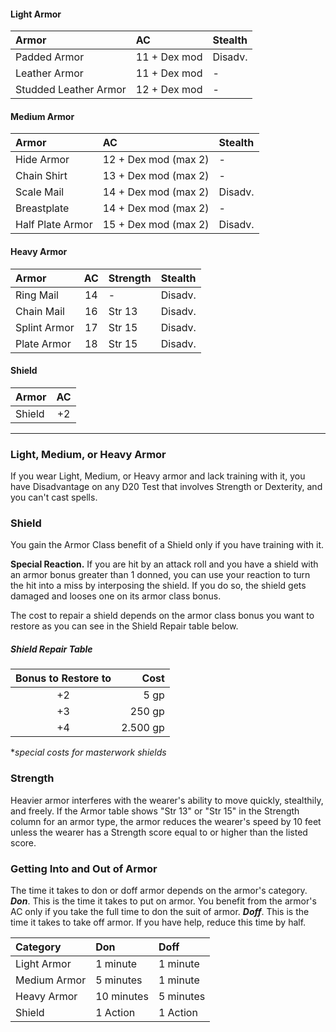 

#### Light Armor

| Armor                 | AC           | Stealth |
| :-------------------- | :----------- | :------ |
| Padded Armor          | 11 + Dex mod | Disadv. |
| Leather Armor         | 11 + Dex mod | -       |
| Studded Leather Armor | 12 + Dex mod | -       |


#### Medium Armor

| Armor            | AC                   | Stealth |
| :--------------- | :------------------- | :------ |
| Hide Armor       | 12 + Dex mod (max 2) | -       |
| Chain Shirt      | 13 + Dex mod (max 2) | -       |
| Scale Mail       | 14 + Dex mod (max 2) | Disadv. |
| Breastplate      | 14 + Dex mod (max 2) | -       |
| Half Plate Armor | 15 + Dex mod (max 2) | Disadv. |

#### Heavy Armor

| Armor        | AC  | Strength | Stealth |
| :----------- | :-: | :------- | :------ |
| Ring Mail    | 14  | -        | Disadv. |
| Chain Mail   | 16  | Str 13   | Disadv. |
| Splint Armor | 17  | Str 15   | Disadv. |
| Plate Armor  | 18  | Str 15   | Disadv. |

#### Shield

| Armor  | AC  |
| :----- | :-: |
| Shield | +2  |


____

### Light, Medium, or Heavy Armor
If you wear Light, Medium, or Heavy armor and lack training with it, you have Disadvantage on any D20 Test that involves Strength or Dexterity, and you can't cast spells.

### Shield
You gain the Armor Class benefit of a Shield only if you have training with it.

**Special Reaction.** If you are hit by an attack roll and you have a shield with an armor bonus greater than 1 donned, you can use your reaction to turn the hit into a miss by interposing the shield. If you do so, the shield gets damaged and looses one on its armor class bonus.

The cost to repair a shield depends on the armor class bonus you want to restore as you can see in the Shield Repair table below.
##### Shield Repair Table
| Bonus to Restore to |      Cost |
| :-----------------: | --------: |
|         +2          |      5 gp |
|         +3          |    250 gp |
|         +4          |  2.500 gp |

**special costs for masterwork shields*

### Strength
Heavier armor interferes with the wearer's ability to move quickly, stealthily, and freely. If the Armor table shows "Str 13" or "Str 15" in the Strength column for an armor type, the armor reduces the wearer's speed by 10 feet unless the wearer has a Strength score equal to or higher than the listed score.


### Getting Into and Out of Armor

The time it takes to don or doff armor depends on the armor's category.
***Don***. This is the time it takes to put on armor. You benefit from the armor's AC only if you take the full time to don the suit of armor.
***Doff***. This is the time it takes to take off armor. If you have help, reduce this time by half.

| Category     | Don        | Doff      |
| :----------- | :--------- | :-------- |
| Light Armor  | 1 minute   | 1 minute  |
| Medium Armor | 5 minutes  | 1 minute  |
| Heavy Armor  | 10 minutes | 5 minutes |
| Shield       | 1 Action   | 1 Action  |